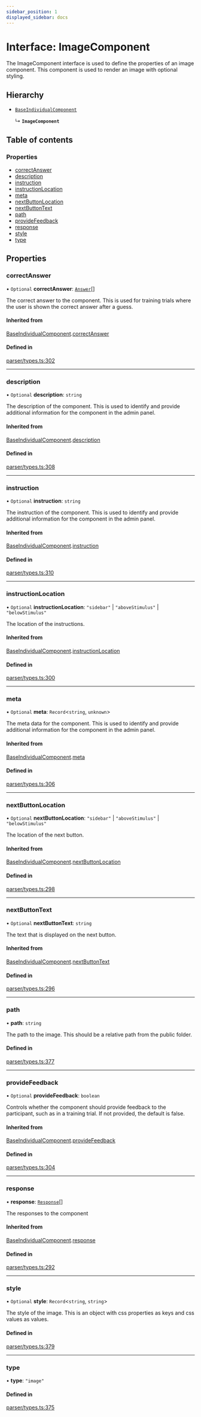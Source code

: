 ```yaml
---
sidebar_position: 1
displayed_sidebar: docs
---
```


# Interface: ImageComponent

The ImageComponent interface is used to define the properties of an image component. This component is used to render an image with optional styling.

## Hierarchy

- [`BaseIndividualComponent`](BaseIndividualComponent.md)

  ↳ **`ImageComponent`**

## Table of contents

### Properties

- [correctAnswer](ImageComponent.md#correctanswer)
- [description](ImageComponent.md#description)
- [instruction](ImageComponent.md#instruction)
- [instructionLocation](ImageComponent.md#instructionlocation)
- [meta](ImageComponent.md#meta)
- [nextButtonLocation](ImageComponent.md#nextbuttonlocation)
- [nextButtonText](ImageComponent.md#nextbuttontext)
- [path](ImageComponent.md#path)
- [provideFeedback](ImageComponent.md#providefeedback)
- [response](ImageComponent.md#response)
- [style](ImageComponent.md#style)
- [type](ImageComponent.md#type)

## Properties

### correctAnswer

• `Optional` **correctAnswer**: [`Answer`](Answer.md)[]

The correct answer to the component. This is used for training trials where the user is shown the correct answer after a guess.

#### Inherited from

[BaseIndividualComponent](BaseIndividualComponent.md).[correctAnswer](BaseIndividualComponent.md#correctanswer)

#### Defined in

[parser/types.ts:302](https://github.com/revisit-studies/study/blob/4b1bc13/src/parser/types.ts#L302)

___

### description

• `Optional` **description**: `string`

The description of the component. This is used to identify and provide additional information for the component in the admin panel.

#### Inherited from

[BaseIndividualComponent](BaseIndividualComponent.md).[description](BaseIndividualComponent.md#description)

#### Defined in

[parser/types.ts:308](https://github.com/revisit-studies/study/blob/4b1bc13/src/parser/types.ts#L308)

___

### instruction

• `Optional` **instruction**: `string`

The instruction of the component. This is used to identify and provide additional information for the component in the admin panel.

#### Inherited from

[BaseIndividualComponent](BaseIndividualComponent.md).[instruction](BaseIndividualComponent.md#instruction)

#### Defined in

[parser/types.ts:310](https://github.com/revisit-studies/study/blob/4b1bc13/src/parser/types.ts#L310)

___

### instructionLocation

• `Optional` **instructionLocation**: ``"sidebar"`` \| ``"aboveStimulus"`` \| ``"belowStimulus"``

The location of the instructions.

#### Inherited from

[BaseIndividualComponent](BaseIndividualComponent.md).[instructionLocation](BaseIndividualComponent.md#instructionlocation)

#### Defined in

[parser/types.ts:300](https://github.com/revisit-studies/study/blob/4b1bc13/src/parser/types.ts#L300)

___

### meta

• `Optional` **meta**: `Record`\<`string`, `unknown`\>

The meta data for the component. This is used to identify and provide additional information for the component in the admin panel.

#### Inherited from

[BaseIndividualComponent](BaseIndividualComponent.md).[meta](BaseIndividualComponent.md#meta)

#### Defined in

[parser/types.ts:306](https://github.com/revisit-studies/study/blob/4b1bc13/src/parser/types.ts#L306)

___

### nextButtonLocation

• `Optional` **nextButtonLocation**: ``"sidebar"`` \| ``"aboveStimulus"`` \| ``"belowStimulus"``

The location of the next button.

#### Inherited from

[BaseIndividualComponent](BaseIndividualComponent.md).[nextButtonLocation](BaseIndividualComponent.md#nextbuttonlocation)

#### Defined in

[parser/types.ts:298](https://github.com/revisit-studies/study/blob/4b1bc13/src/parser/types.ts#L298)

___

### nextButtonText

• `Optional` **nextButtonText**: `string`

The text that is displayed on the next button.

#### Inherited from

[BaseIndividualComponent](BaseIndividualComponent.md).[nextButtonText](BaseIndividualComponent.md#nextbuttontext)

#### Defined in

[parser/types.ts:296](https://github.com/revisit-studies/study/blob/4b1bc13/src/parser/types.ts#L296)

___

### path

• **path**: `string`

The path to the image. This should be a relative path from the public folder.

#### Defined in

[parser/types.ts:377](https://github.com/revisit-studies/study/blob/4b1bc13/src/parser/types.ts#L377)

___

### provideFeedback

• `Optional` **provideFeedback**: `boolean`

Controls whether the component should provide feedback to the participant, such as in a training trial. If not provided, the default is false.

#### Inherited from

[BaseIndividualComponent](BaseIndividualComponent.md).[provideFeedback](BaseIndividualComponent.md#providefeedback)

#### Defined in

[parser/types.ts:304](https://github.com/revisit-studies/study/blob/4b1bc13/src/parser/types.ts#L304)

___

### response

• **response**: [`Response`](../modules.md#response)[]

The responses to the component

#### Inherited from

[BaseIndividualComponent](BaseIndividualComponent.md).[response](BaseIndividualComponent.md#response)

#### Defined in

[parser/types.ts:292](https://github.com/revisit-studies/study/blob/4b1bc13/src/parser/types.ts#L292)

___

### style

• `Optional` **style**: `Record`\<`string`, `string`\>

The style of the image. This is an object with css properties as keys and css values as values.

#### Defined in

[parser/types.ts:379](https://github.com/revisit-studies/study/blob/4b1bc13/src/parser/types.ts#L379)

___

### type

• **type**: ``"image"``

#### Defined in

[parser/types.ts:375](https://github.com/revisit-studies/study/blob/4b1bc13/src/parser/types.ts#L375)
